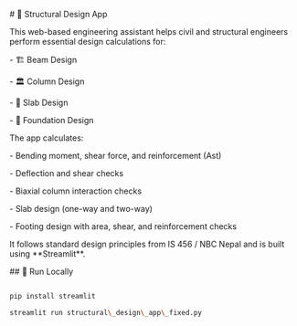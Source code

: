 

\# 🧠 Structural Design App



This web-based engineering assistant helps civil and structural engineers perform essential design calculations for:



\- 🏗 Beam Design  

\- 🏛 Column Design  

\- 🧱 Slab Design  

\- 🦶 Foundation Design  



The app calculates:

\- Bending moment, shear force, and reinforcement (Ast)

\- Deflection and shear checks

\- Biaxial column interaction checks

\- Slab design (one-way and two-way)

\- Footing design with area, shear, and reinforcement checks



It follows standard design principles from IS 456 / NBC Nepal and is built using \*\*Streamlit\*\*.



\## 🚀 Run Locally



```bash

pip install streamlit

streamlit run structural\_design\_app\_fixed.py



